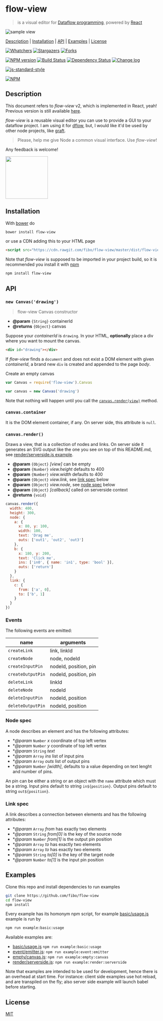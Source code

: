 # flow-view

> is a visual editor for [Dataflow programming][dataflow_wikipedia], powered by [React]

![sample view][sample_view_svg]

[Description](#description) |
[Installation](#installation) |
[API](#api) |
[Examples](#examples) |
[License](#license)

[![Whatchers](http://g14n.info/svg/github/watchers/flow-view.svg)](https://github.com/fibo/flow-view/watchers) [![Stargazers](http://g14n.info/svg/github/stars/flow-view.svg)](https://github.com/fibo/flow-view/stargazers) [![Forks](http://g14n.info/svg/github/forks/flow-view.svg)](https://github.com/fibo/flow-view/network/members)

[![NPM version](https://badge.fury.io/js/flow-view.svg)](http://badge.fury.io/js/flow-view) [![Build Status](https://travis-ci.org/fibo/flow-view.svg?branch=master)](https://travis-ci.org/fibo/flow-view?branch=master) [![Dependency Status](https://david-dm.org/fibo/flow-view.svg)](https://david-dm.org/fibo/flow-view) [![Change log](https://img.shields.io/badge/change-log-blue.svg)](http://g14n.info/flow-view/changelog)

[![js-standard-style](https://cdn.rawgit.com/feross/standard/master/badge.svg)](https://github.com/feross/standard)

[![NPM](https://nodei.co/npm-dl/flow-view.png)](https://nodei.co/npm-dl/flow-view/)

## Description

This document refers to *flow-view* v2, which is implemented
in React, yeah! Previous version is still available [here](https://github.com/fibo/flow-view/tree/v1.2.1).

*flow-view* is a reusable visual editor you can use to provide a GUI to your dataflow project. I am using it for [dflow], but, I would like it'd be used by other node projects, like [graft](https://github.com/GraftJS/graft).

> Please, help me give Node a common visual interface. Use *flow-view*!

Any feedback is welcome!

<p><a href="http://codepen.io/fibo/pen/qNNmdd/"><img src="http://blog.codepen.io/wp-content/uploads/2012/06/TryItOn-CodePen.svg" style="width: 10em; height: auto;" /></a></p>

## Installation

With [bower](http://bower.io/) do

```bash
bower install flow-view
```

or use a CDN adding this to your HTML page

```html
<script src="https://cdn.rawgit.com/fibo/flow-view/master/dist/flow-view.min.js"></script>
```

Note that *flow-view* is supposed to be imported in your project build,
so it is recommended you install it with [npm](https://npmjs.org/)

```bash
npm install flow-view
```

## API

### `new Canvas('drawing')`

> flow-view Canvas constructor

* **@param** `{String}` containerId
* **@returns** `{Object}` canvas

Suppose your *containerId* is `drawing`.
In your HTML, **optionally** place a div where you want to mount the canvas.

```html
<div id="drawing"></div>
```

If *flow-view* finds a `document` and does not exist a DOM element
with given *containerId*, a brand new `div` is created and appended
to the page *body*.

Create an empty canvas

```javascript
var Canvas = require('flow-view').Canvas

var canvas = new Canvas('drawing')
```

Note that nothing will happen until you call the [`canvas.render(view)`](#canvasrenderview) method.

### `canvas.container`

It is the DOM element container, if any. On server side, this attribute is `null`.

### `canvas.render()`

Draws a view, that is a collection of nodes and links.
On server side it generates an SVG output like the one you see on top of this README.md,
see [render/serverside.js example][example_render_serverside].

* **@param** `{Object}` *[view]* can be empty
* **@param** `{Number}` *view.height* defaults to 400
* **@param** `{Number}` *view.width* defaults to 400
* **@param** `{Object}` *view.link*, see [link spec](#link-spec) below
* **@param** `{Object}` *view.node*, see [node spec](#node-spec) below
* **@param** `{Object}` *[callback]* called on serverside context
* **@returns** `{void}`

```javascript
canvas.render({
  width: 400,
  height: 300,
  node: {
    a: {
      x: 80, y: 100,
      width: 100,
      text: 'Drag me',
      outs: ['out1', 'out2', 'out3']
    },
    b: {
      x: 180, y: 200,
      text: 'Click me',
      ins: ['in0', { name: 'in1', type: 'bool' }],
      outs: ['return']
    }
  },
  link: {
    c: {
      from: ['a', 0],
      to: ['b', 1]
    }
  }
})
```

### Events

The following events are emitted:

| name              | arguments             |
|-------------------|-----------------------|
| `createLink`      | link, linkId          |
| `createNode`      | node, nodeId          |
| `createInputPin`  | nodeId, position, pin |
| `createOutputPin` | nodeId, position, pin |
| `deleteLink`      | linkId                |
| `deleteNode`      | nodeId                |
| `deleteInputPin`  | nodeId, position      |
| `deleteOutputPin` | nodeId, position      |

### Node spec

A node describes an element and has the following attributes:

* **@param* `Number` *x* coordinate of top left vertex
* **@param* `Number` *y* coordinate of top left vertex
* **@param* `String` *text*
* **@param* `Array` *ins* list of input pins
* **@param* `Array` *outs* list of output pins
* **@param* `Number` *[width]*, defaults to a value depending on text lenght and number of pins.

An pin can be either a string or an object with the `name` attribute which must be a string.
Input pins default to string `in${position}`.
Output pins default to string `out${position}`.

### Link spec

A link describes a connection between elements and has the following attributes:

* **@param* `Array` *from* has exactly two elements
* **@param* `String` *from[0]* is the key of the source node
* **@param* `Number` *from[1]* is the output pin position
* **@param* `Array` *to* has exactly two elements
* **@param* `Array` *to* has exactly two elements
* **@param* `String` *to[0]* is the key of the target node
* **@param* `Number` *to[1]* is the input pin position

## Examples

Clone this repo and install dependencies to run examples

```bash
git clone https://github.com/fibo/flow-view
cd flow-view
npm install
```

Every example has its homonym npm script, for example [basic/usage.js][example_basic_usage] example is run by

```bash
npm run example:basic:usage
```

Available examples are:

* [basic/usage.js][example_basic_usage] `npm run example:basic:usage`
* [event/emitter.js][example_event_emitter]: `npm run example:event:emitter`
* [empty/canvas.js][example_empty_canvas]: `npm run example:empty:canvas`
* [render/serverside.js][example_render_serverside]: `npm run example:render:serverside`

Note that examples are intended to be used for development, hence there
is an overhead at start time.
For instance: client side examples use hot reload, and are transpiled on the fly; also server side example will launch babel before starting.

## License

[MIT](http://g14n.info/mit-license)

[dflow]: http://g14n.info/dflow "dflow"
[dataflow_wikipedia]: https://en.wikipedia.org/wiki/Dataflow_programming "Dataflow programming"
[React]: https://facebook.github.io/react/
[example_basic_usage]: https://github.com/fibo/flow-view/blob/master/examples/basic/usage.js
[example_empty_canvas]: https://github.com/fibo/flow-view/blob/master/examples/empty/canvas.js
[example_event_emitter]: https://github.com/fibo/flow-view/blob/master/examples/event/emitter.js
[example_render_serverside]: https://github.com/fibo/flow-view/blob/master/examples/render/serverside.js
[sample_view_svg]: https://g14n.info/flow-view/svg/sample-view.svg
